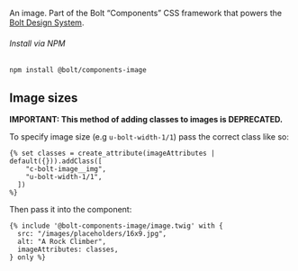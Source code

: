 An image. Part of the Bolt “Components” CSS framework that powers the [Bolt Design System](https://www.boltdesignsystem.com).

###### Install via NPM

```
npm install @bolt/components-image
```

## Image sizes

**IMPORTANT: This method of adding classes to images is DEPRECATED.**

To specify image size (e.g `u-bolt-width-1/1`) pass the correct class like so:

```
{% set classes = create_attribute(imageAttributes | default({})).addClass([
    "c-bolt-image__img",
    "u-bolt-width-1/1",
  ])
%}
```

Then pass it into the component:

```
{% include '@bolt-components-image/image.twig' with {
  src: "/images/placeholders/16x9.jpg",
  alt: "A Rock Climber",
  imageAttributes: classes,
} only %}
```

